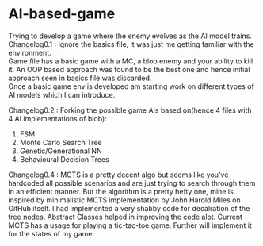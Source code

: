 # AI-based-game
Trying to develop a game where the enemy evolves as the AI model trains.\
Changelog0.1 : Ignore the basics file, it was just me getting familiar with the environment.\
               Game file has a basic game with a MC, a blob enemy and your ability to kill it. An OOP based approach was found to be the                   best one and hence initial approach seen in basics file was discarded.\
Once a basic game env is developed am starting work on different types of AI models which I can introduce.

Changelog0.2 : Forking the possible game AIs based on(hence 4 files with 4 AI implementations of blob):
1. FSM
2. Monte Carlo Search Tree
3. Genetic/Generational NN
4. Behavioural Decision Trees

Changelog0.4 : MCTS is a pretty decent algo but seems like you've hardcoded all possible scenarios and are just trying to search through them in an efficient manner. But the algorithm is a pretty hefty one, mine is inspired by minimalistic MCTS implementation by John Harold Miles on GitHub itself. I had implemented a very shabby code for decalration of the tree nodes. Abstract Classes helped in improving the code alot. Current MCTS has a usage for playing a tic-tac-toe game. Further will implement it for the states of my game.
